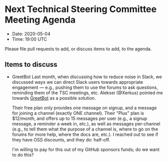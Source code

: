 # Next Technical Steering Committee Meeting Agenda

- Date: 2020-05-04
- Time: 19:00 UTC

Please file pull requests to add, or discuss items to add, to the agenda.

## Items to discuss

- GreetBot
  Last month, when discussing how to reduce noise in Slack, we discussed ways we
  can direct Slack users towards appropriate engagement — e.g., pushing them to
  use the forums to ask questions, reminding them of the TSC meetings, etc.
  Aleksei (@Xerkus) pointed me towards [GreetBot](https://greet.bot) as a
  possible solution.

  Their free plan only provides one message on signup, and a message for joining
  a channel (exactly ONE channel). Their "Plus" plan is $12/month, and offers up
  to 15 messages per user (e.g., a signup message, a reminder a week in, etc.),
  as well as messages per-channel (e.g., to tell them what the purpose of a
  channel is, where to go on the forums for more help, where the docs are,
  etc.). I reached out to see if they have OSS discounts, and they do: half-off.

  I'm willing to pay for this out of my GitHub sponsors funds; do we want to do
  this?
